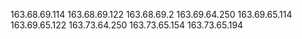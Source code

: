 
163.68.69.114
163.68.69.122
163.68.69.2
163.69.64.250
163.69.65.114
163.69.65.122
163.73.64.250
163.73.65.154
163.73.65.194